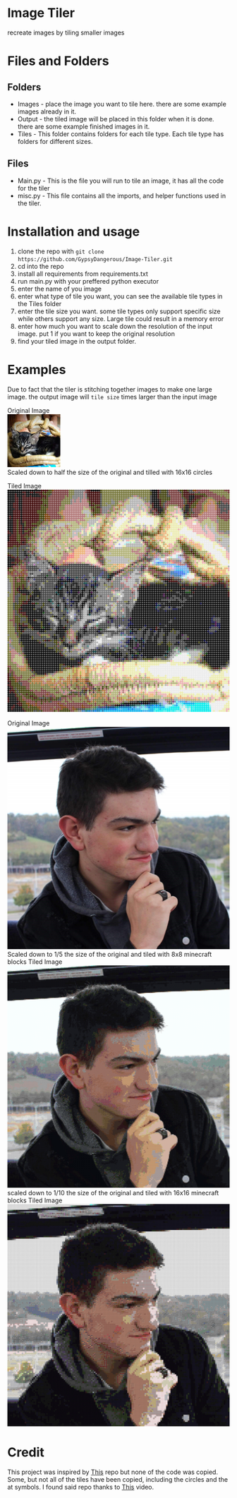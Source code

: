 # Image Tiler
recreate images by tiling smaller images


# Files and Folders
## Folders
 - Images - place the image you want to tile here. there are some example images already in it.
 - Output - the tiled image will be placed in this folder when it is done. there are some example finished images in it.
 - Tiles - This folder contains folders for each tile type. Each tile type has folders for different sizes.
 
## Files
 - Main.py - This is the file you will run to tile an image, it has all the code for the tiler
 - misc.py - This file contains all the imports, and helper functions used in the tiler.
 
# Installation and usage
 1. clone the repo with `git clone https://github.com/GypsyDangerous/Image-Tiler.git`
 2. cd into the repo
 3. install all requirements from requirements.txt
 4. run main.py with your preffered python executor
 5. enter the name of you image
 6. enter what type of tile you want, you can see the available tile types in the Tiles folder
 7. enter the tile size you want. some tile types only support specific size while others support any size. Large tile could result in a memory error
 8. enter how much you want to scale down the resolution of the input image. put 1 if you want to keep the original resolution
 9. find your tiled image in the output folder.
 
# Examples
Due to fact that the tiler is stitching together images to make one large image. the output image will `tile size` times larger than the input image    

  
Original Image   
![](images/cat.jpg)  
Scaled down to half the size of the original and tilled with 16x16 circles    


Tiled Image ![](output/circle_out.png)  


Original Image ![](images/main.png)
Scaled down to 1/5 the size of the original and tiled with 8x8 minecraft blocks
Tiled Image ![](output/8_tile.png)
scaled down to 1/10 the size of the original and tiled with 16x16 minecraft blocks
Tiled Image ![](output/pixel_art.png)


# Credit
This project was inspired by [This](https://github.com/nuno-faria/tiler) repo but none of the code was copied. Some, but not all of the tiles have been copied, including the circles and the at symbols. I found said repo thanks to [This](https://www.youtube.com/watch?v=CHd4K_3rqKE) video.
